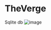 # TheVerge

Sqlite db
![image](https://user-images.githubusercontent.com/80119277/189568389-e460633e-9b95-4091-96d9-8b0432158cf8.png)

